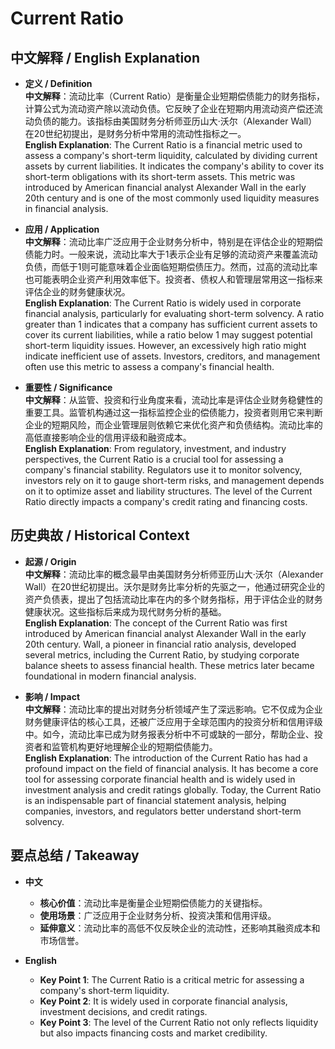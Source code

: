 # Current Ratio

## 中文解释 / English Explanation

* **定义 / Definition**  
  **中文解释**：流动比率（Current Ratio）是衡量企业短期偿债能力的财务指标，计算公式为流动资产除以流动负债。它反映了企业在短期内用流动资产偿还流动负债的能力。该指标由美国财务分析师亚历山大·沃尔（Alexander Wall）在20世纪初提出，是财务分析中常用的流动性指标之一。  
  **English Explanation**: The Current Ratio is a financial metric used to assess a company's short-term liquidity, calculated by dividing current assets by current liabilities. It indicates the company's ability to cover its short-term obligations with its short-term assets. This metric was introduced by American financial analyst Alexander Wall in the early 20th century and is one of the most commonly used liquidity measures in financial analysis.

* **应用 / Application**  
  **中文解释**：流动比率广泛应用于企业财务分析中，特别是在评估企业的短期偿债能力时。一般来说，流动比率大于1表示企业有足够的流动资产来覆盖流动负债，而低于1则可能意味着企业面临短期偿债压力。然而，过高的流动比率也可能表明企业资产利用效率低下。投资者、债权人和管理层常用这一指标来评估企业的财务健康状况。  
  **English Explanation**: The Current Ratio is widely used in corporate financial analysis, particularly for evaluating short-term solvency. A ratio greater than 1 indicates that a company has sufficient current assets to cover its current liabilities, while a ratio below 1 may suggest potential short-term liquidity issues. However, an excessively high ratio might indicate inefficient use of assets. Investors, creditors, and management often use this metric to assess a company's financial health.

* **重要性 / Significance**  
  **中文解释**：从监管、投资和行业角度来看，流动比率是评估企业财务稳健性的重要工具。监管机构通过这一指标监控企业的偿债能力，投资者则用它来判断企业的短期风险，而企业管理层则依赖它来优化资产和负债结构。流动比率的高低直接影响企业的信用评级和融资成本。  
  **English Explanation**: From regulatory, investment, and industry perspectives, the Current Ratio is a crucial tool for assessing a company's financial stability. Regulators use it to monitor solvency, investors rely on it to gauge short-term risks, and management depends on it to optimize asset and liability structures. The level of the Current Ratio directly impacts a company's credit rating and financing costs.

## 历史典故 / Historical Context

* **起源 / Origin**  
  **中文解释**：流动比率的概念最早由美国财务分析师亚历山大·沃尔（Alexander Wall）在20世纪初提出。沃尔是财务比率分析的先驱之一，他通过研究企业的资产负债表，提出了包括流动比率在内的多个财务指标，用于评估企业的财务健康状况。这些指标后来成为现代财务分析的基础。  
  **English Explanation**: The concept of the Current Ratio was first introduced by American financial analyst Alexander Wall in the early 20th century. Wall, a pioneer in financial ratio analysis, developed several metrics, including the Current Ratio, by studying corporate balance sheets to assess financial health. These metrics later became foundational in modern financial analysis.

* **影响 / Impact**  
  **中文解释**：流动比率的提出对财务分析领域产生了深远影响。它不仅成为企业财务健康评估的核心工具，还被广泛应用于全球范围内的投资分析和信用评级中。如今，流动比率已成为财务报表分析中不可或缺的一部分，帮助企业、投资者和监管机构更好地理解企业的短期偿债能力。  
  **English Explanation**: The introduction of the Current Ratio has had a profound impact on the field of financial analysis. It has become a core tool for assessing corporate financial health and is widely used in investment analysis and credit ratings globally. Today, the Current Ratio is an indispensable part of financial statement analysis, helping companies, investors, and regulators better understand short-term solvency.

## 要点总结 / Takeaway

* **中文**  
  - **核心价值**：流动比率是衡量企业短期偿债能力的关键指标。  
  - **使用场景**：广泛应用于企业财务分析、投资决策和信用评级。  
  - **延伸意义**：流动比率的高低不仅反映企业的流动性，还影响其融资成本和市场信誉。  

* **English**  
  - **Key Point 1**: The Current Ratio is a critical metric for assessing a company's short-term liquidity.  
  - **Key Point 2**: It is widely used in corporate financial analysis, investment decisions, and credit ratings.  
  - **Key Point 3**: The level of the Current Ratio not only reflects liquidity but also impacts financing costs and market credibility.